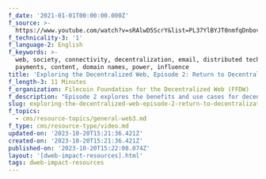 ```yaml
---
f_date: '2021-01-01T00:00:00.000Z'
f_source: >-
  https://www.youtube.com/watch?v=sRAlwD5ScrY&list=PL37YlBYJT0nmfqDnbov6lKHUyZvRfQjap&index=3
f_technicality-3: '1'
f_language-2: English
f_keywords: >-
  web, society, connectivity, decentralization, email, distributed technologies,
  payments, content, domain names, power, influence
title: 'Exploring the Decentralized Web, Episode 2: Return to Decentralization'
f_length-3: 11 Minutes
f_organization: Filecoin Foundation for the Decentralized Web (FFDW)
f_description: "Episode 2 explores the benefits and use cases for decentralization across industries – from financial payments and record-keeping to art and architecture. It also considers\_how decentralization returns the power of the internet to the hands of the people, rather than to private entities."
slug: exploring-the-decentralized-web-episode-2-return-to-decentralization-21063
f_topics:
  - cms/resource-topics/general-web3.md
f_type: cms/resource-type/video.md
updated-on: '2023-10-20T15:21:36.421Z'
created-on: '2023-10-20T15:21:36.421Z'
published-on: '2023-10-20T15:22:08.074Z'
layout: '[dweb-impact-resources].html'
tags: dweb-impact-resources
---
```



